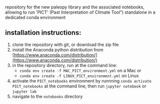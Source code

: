 repository for the new paleopy library and the associated notebooks, allowing to run 'PICT' (Past Interpretation of Climate Tool") standalone in
a dedicated conda environment

## installation instructions:

1) clone the repository with git, or download the zip file
2) install the Anaconda python distribution from [https://www.anaconda.com/distribution/](https://www.anaconda.com/distribution/)
3) in the repository directory, run at the command line:
	+ `conda env create -f MAC_PICT_environment.yml` on a Mac
	or
	+ `conda env create -f LINUX_PICT_environment.yml` on Linux
4) activate the `PICT_notebooks` environment by runnning `conda activate PICT_notebooks` at the command line, then run `jupyter notebook` or `jupyter lab`
5) navigate to the `notebooks` directory
